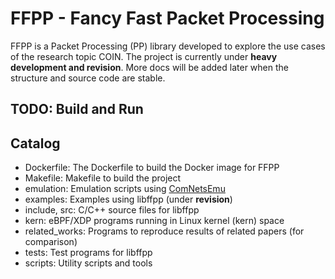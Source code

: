 # FFPP - Fancy Fast Packet Processing

FFPP is a Packet Processing (PP) library developed to explore the use cases of the research topic COIN.
The project is currently under **heavy development and revision**.
More docs will be added later when the structure and source code are stable.

## TODO: Build and Run

## Catalog

- Dockerfile: The Dockerfile to build the Docker image for FFPP
- Makefile: Makefile to build the project
- emulation: Emulation scripts using [ComNetsEmu](https://github.com/stevelorenz/comnetsemu)
- examples: Examples using libffpp (under **revision**)
- include, src: C/C++ source files for libffpp
- kern: eBPF/XDP programs running in Linux kernel (kern) space
- related\_works: Programs to reproduce results of related papers (for comparison)
- tests: Test programs for libffpp
- scripts: Utility scripts and tools
